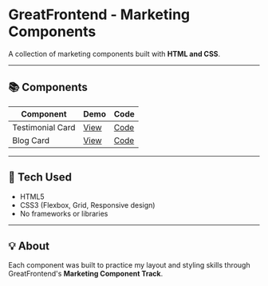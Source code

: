 # GreatFrontend - Marketing Components

A collection of marketing components built with **HTML and CSS**.

---

## 📚 Components

| Component        | Demo                                  | Code                        |
| ---------------- | ------------------------------------- | --------------------------- |
| Testimonial Card | [View](./testimonial-card/index.html) | [Code](./testimonial-card/) |
| Blog Card        | [View](./blog-card/index.html)        | [Code](./blog-card/)        |

---

## 🧠 Tech Used

- HTML5
- CSS3 (Flexbox, Grid, Responsive design)
- No frameworks or libraries

---

## 💡 About

Each component was built to practice my layout and styling skills through GreatFrontend's **Marketing Component Track**.
